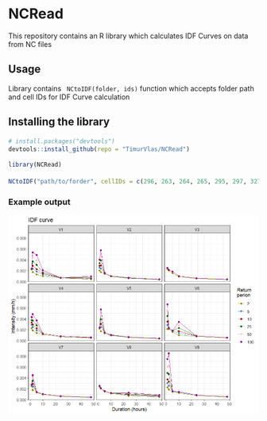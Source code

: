 # NCRead

This repository contains an R library which calculates IDF Curves on data from NC files

## Usage

Library contains ``` NCtoIDF(folder, ids)``` function which accepts folder path and cell IDs for IDF Curve calculation

## Installing the library

```R
# install.packages("devtools")
devtools::install_github(repo = "TimurVlas/NCRead")
```

```R
library(NCRead)

NCtoIDF("path/to/forder", cellIDs = c(296, 263, 264, 265, 295, 297, 327, 328, 329))
```

### Example output

![examplePlot.png](https://github.com/TimurVlas/NCReadpkg/blob/main/pictures/examplePlot.png)
